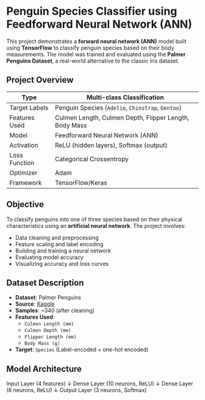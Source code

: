 # Penguin Species Classifier using Feedforward Neural Network (ANN)

This project demonstrates a **forward neural network (ANN)** model built using **TensorFlow** to classify penguin species based on their body measurements. The model was trained and evaluated using the **Palmer Penguins Dataset**, a real-world alternative to the classic Iris dataset.



##  Project Overview

| Type          | Multi-class Classification                                |
|---------------|-----------------------------------------------------------|
| Target Labels | Penguin Species (`Adelie`, `Chinstrap`, `Gentoo`)         |
| Features Used | Culmen Length, Culmen Depth, Flipper Length, Body Mass    |
| Model         | Feedforward Neural Network (ANN)                          |
| Activation    | ReLU (hidden layers), Softmax (output)                    |
| Loss Function | Categorical Crossentropy                                  |
| Optimizer     | Adam                                                      |
| Framework     | TensorFlow/Keras                                          |



##  Objective

To classify penguins into one of three species based on their physical characteristics using an **artificial neural network**. The project involves:
- Data cleaning and preprocessing
- Feature scaling and label encoding
- Building and training a neural network
- Evaluating model accuracy
- Visualizing accuracy and loss curves


##  Dataset Description

- **Dataset**: Palmer Penguins
- **Source**: [Kaggle](https://www.kaggle.com/datasets/parulpandey/palmer-archipelago-antarctica-penguin-data)
- **Samples**: ~340 (after cleaning)
- **Features Used**:
  - `Culmen Length (mm)`
  - `Culmen Depth (mm)`
  - `Flipper Length (mm)`
  - `Body Mass (g)`
- **Target**: `Species` (Label-encoded + one-hot encoded)


##  Model Architecture


Input Layer (4 features)
            ↓
Dense Layer (10 neurons, ReLU)
            ↓
Dense Layer (8 neurons, ReLU)
            ↓
Output Layer (3 neurons, Softmax)
